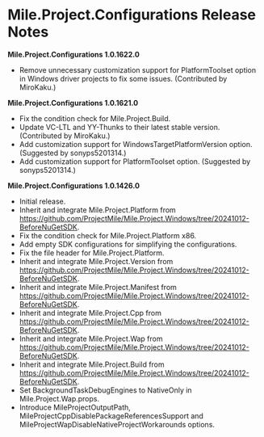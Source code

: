 ﻿# Mile.Project.Configurations Release Notes

**Mile.Project.Configurations 1.0.1622.0**

- Remove unnecessary customization support for PlatformToolset option in Windows
  driver projects to fix some issues. (Contributed by MiroKaku.)

**Mile.Project.Configurations 1.0.1621.0**

- Fix the condition check for Mile.Project.Build.
- Update VC-LTL and YY-Thunks to their latest stable version. (Contributed by
  MiroKaku.)
- Add customization support for WindowsTargetPlatformVersion option. (Suggested
  by sonyps5201314.)
- Add customization support for PlatformToolset option. (Suggested by
  sonyps5201314.)

**Mile.Project.Configurations 1.0.1426.0**

- Initial release.
- Inherit and integrate Mile.Project.Platform from
  https://github.com/ProjectMile/Mile.Project.Windows/tree/20241012-BeforeNuGetSDK.
- Fix the condition check for Mile.Project.Platform x86.
- Add empty SDK configurations for simplifying the configurations.
- Fix the file header for Mile.Project.Platform.
- Inherit and integrate Mile.Project.Version from
  https://github.com/ProjectMile/Mile.Project.Windows/tree/20241012-BeforeNuGetSDK.
- Inherit and integrate Mile.Project.Manifest from
  https://github.com/ProjectMile/Mile.Project.Windows/tree/20241012-BeforeNuGetSDK.
- Inherit and integrate Mile.Project.Cpp from
  https://github.com/ProjectMile/Mile.Project.Windows/tree/20241012-BeforeNuGetSDK.
- Inherit and integrate Mile.Project.Wap from 
  https://github.com/ProjectMile/Mile.Project.Windows/tree/20241012-BeforeNuGetSDK.
- Inherit and integrate Mile.Project.Build from
  https://github.com/ProjectMile/Mile.Project.Windows/tree/20241012-BeforeNuGetSDK.
- Set BackgroundTaskDebugEngines to NativeOnly in Mile.Project.Wap.props.
- Introduce MileProjectOutputPath, MileProjectCppDisablePackageReferencesSupport
  and MileProjectWapDisableNativeProjectWorkarounds options.
